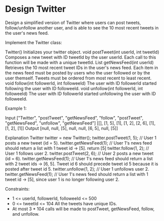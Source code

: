 # Design Twitter

Design a simplified version of Twitter where users can post tweets, follow/unfollow another user, and is able to see the
10 most recent tweets in the user's news feed.

Implement the Twitter class:

Twitter() Initializes your twitter object. void postTweet(int userId, int tweetId) Composes a new tweet with ID tweetId
by the user userId. Each call to this function will be made with a unique tweetId. List<Integer> getNewsFeed(int userId)
Retrieves the 10 most recent tweet IDs in the user's news feed. Each item in the news feed must be posted by users who
the user followed or by the user themself. Tweets must be ordered from most recent to least recent. void follow(int
followerId, int followeeId) The user with ID followerId started following the user with ID followeeId. void unfollow(int
followerId, int followeeId) The user with ID followerId started unfollowing the user with ID followeeId.

Example 1:

Input
["Twitter", "postTweet", "getNewsFeed", "follow", "postTweet", "getNewsFeed", "unfollow", "getNewsFeed"]
[[], [1, 5], [1], [1, 2], [2, 6], [1], [1, 2], [1]]
Output
[null, null, [5], null, null, [6, 5], null, [5]]

Explanation Twitter twitter = new Twitter(); twitter.postTweet(1, 5); // User 1 posts a new tweet (id = 5).
twitter.getNewsFeed(1); // User 1's news feed should return a list with 1 tweet id -> [5]. return [5]
twitter.follow(1, 2); // User 1 follows user 2. twitter.postTweet(2, 6); // User 2 posts a new tweet (id = 6).
twitter.getNewsFeed(1); // User 1's news feed should return a list with 2 tweet ids -> [6, 5]. Tweet id 6 should precede
tweet id 5 because it is posted after tweet id 5. twitter.unfollow(1, 2); // User 1 unfollows user 2.
twitter.getNewsFeed(1); // User 1's news feed should return a list with 1 tweet id -> [5], since user 1 is no longer
following user 2.

Constraints:

- 1 <= userId, followerId, followeeId <= 500
- 0 <= tweetId <= 104 All the tweets have unique IDs.
- At most 3 * 104 calls will be made to postTweet, getNewsFeed, follow, and unfollow.
